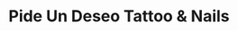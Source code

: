 ---
title: "Pide Un Deseo Tattoo & Nails"
url: /torrent/pide-un-deseo-tattoo-und-nails/
shop: cosméticos
---